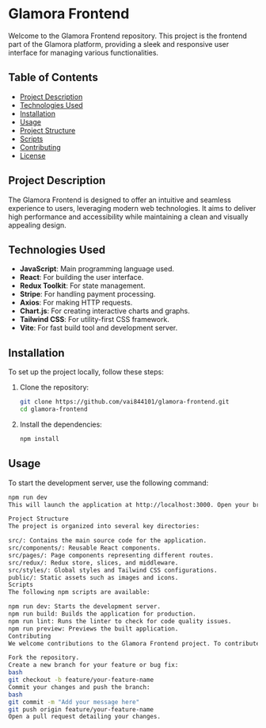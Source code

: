 
# Glamora Frontend

Welcome to the Glamora Frontend repository. This project is the frontend part of the Glamora platform, providing a sleek and responsive user interface for managing various functionalities.

## Table of Contents
- [Project Description](#project-description)
- [Technologies Used](#technologies-used)
- [Installation](#installation)
- [Usage](#usage)
- [Project Structure](#project-structure)
- [Scripts](#scripts)
- [Contributing](#contributing)
- [License](#license)

## Project Description
The Glamora Frontend is designed to offer an intuitive and seamless experience to users, leveraging modern web technologies. It aims to deliver high performance and accessibility while maintaining a clean and visually appealing design.

## Technologies Used
- **JavaScript**: Main programming language used.
- **React**: For building the user interface.
- **Redux Toolkit**: For state management.
- **Stripe**: For handling payment processing.
- **Axios**: For making HTTP requests.
- **Chart.js**: For creating interactive charts and graphs.
- **Tailwind CSS**: For utility-first CSS framework.
- **Vite**: For fast build tool and development server.

## Installation
To set up the project locally, follow these steps:

1. Clone the repository:
    ```bash
    git clone https://github.com/vai844101/glamora-frontend.git
    cd glamora-frontend
    ```
2. Install the dependencies:
    ```bash
    npm install
    ```

## Usage
To start the development server, use the following command:
```bash
npm run dev
This will launch the application at http://localhost:3000. Open your browser and navigate to this URL to start using the application.

Project Structure
The project is organized into several key directories:

src/: Contains the main source code for the application.
src/components/: Reusable React components.
src/pages/: Page components representing different routes.
src/redux/: Redux store, slices, and middleware.
src/styles/: Global styles and Tailwind CSS configurations.
public/: Static assets such as images and icons.
Scripts
The following npm scripts are available:

npm run dev: Starts the development server.
npm run build: Builds the application for production.
npm run lint: Runs the linter to check for code quality issues.
npm run preview: Previews the built application.
Contributing
We welcome contributions to the Glamora Frontend project. To contribute, please follow these steps:

Fork the repository.
Create a new branch for your feature or bug fix:
bash
git checkout -b feature/your-feature-name
Commit your changes and push the branch:
bash
git commit -m "Add your message here"
git push origin feature/your-feature-name
Open a pull request detailing your changes.


